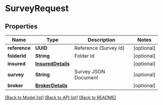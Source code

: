 # SurveyRequest

## Properties
Name | Type | Description | Notes
------------ | ------------- | ------------- | -------------
**reference** | **UUID** | Reference (Survey Id) | [optional] 
**folderId** | **String** | Folder Id | [optional] 
**insured** | [**InsuredDetails**](InsuredDetails.md) |  | [optional] 
**survey** | **String** | Survey JSON Document | [optional] 
**broker** | [**BrokerDetails**](BrokerDetails.md) |  | [optional] 

[[Back to Model list]](../README.md#documentation-for-models) [[Back to API list]](../README.md#documentation-for-api-endpoints) [[Back to README]](../README.md)


